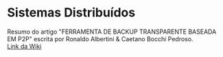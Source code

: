 # Sistemas Distribuídos
Resumo do artigo "FERRAMENTA DE BACKUP TRANSPARENTE BASEADA EM P2P" escrita por Ronaldo Albertini &amp; Caetano Bocchi Pedroso.<br>
[Link da Wiki](https://github.com/Arthur756/Sistemas-distribuidos/wiki/Resumo---Ferramenta-de-Backup-Transparente-Baseada-em-P2P)
